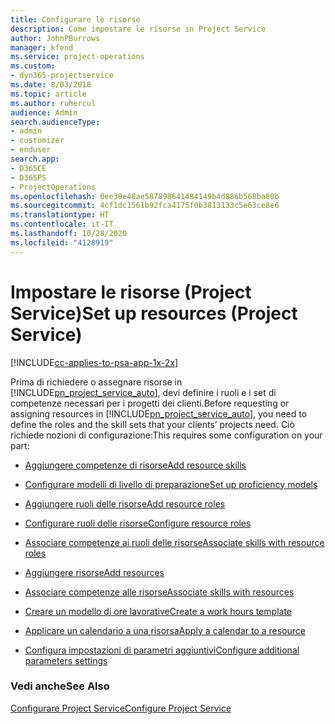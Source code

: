 ```yaml
---
title: Configurare le risorse
description: Come impostare le risorse in Project Service
author: JohnPBurrows
manager: kfend
ms.service: project-operations
ms.custom:
- dyn365-projectservice
ms.date: 8/03/2018
ms.topic: article
ms.author: ruhercul
audience: Admin
search.audienceType:
- admin
- customizer
- enduser
search.app:
- D365CE
- D365PS
- ProjectOperations
ms.openlocfilehash: 0ee39e48ae587898641484149b4d886b568ba80b
ms.sourcegitcommit: 4cf1dc1561b92fca4175f0b3813133c5e63ce8e6
ms.translationtype: HT
ms.contentlocale: it-IT
ms.lasthandoff: 10/28/2020
ms.locfileid: "4128919"
---
```

# <a name="set-up-resources-project-service"></a><span data-ttu-id="9892e-103">Impostare le risorse (Project Service)</span><span class="sxs-lookup"><span data-stu-id="9892e-103">Set up resources (Project Service)</span></span>

[!INCLUDE[cc-applies-to-psa-app-1x-2x](../includes/cc-applies-to-psa-app-1x-2x.md)]

<span data-ttu-id="9892e-104">Prima di richiedere o assegnare risorse in [!INCLUDE[pn_project_service_auto](../includes/pn-project-service-auto.md)], devi definire i ruoli e i set di competenze necessari per i progetti dei clienti.</span><span class="sxs-lookup"><span data-stu-id="9892e-104">Before requesting or assigning resources in [!INCLUDE[pn_project_service_auto](../includes/pn-project-service-auto.md)], you need to define the roles and the skill sets that your clients’ projects need.</span></span> <span data-ttu-id="9892e-105">Ciò richiede nozioni di configurazione:</span><span class="sxs-lookup"><span data-stu-id="9892e-105">This requires some configuration on your part:</span></span>  
  
-   [<span data-ttu-id="9892e-106">Aggiungere competenze di risorse</span><span class="sxs-lookup"><span data-stu-id="9892e-106">Add resource skills</span></span>](../psa/add-resource-skills.md)  
  
-   [<span data-ttu-id="9892e-107">Configurare modelli di livello di preparazione</span><span class="sxs-lookup"><span data-stu-id="9892e-107">Set up proficiency models</span></span>](../psa/set-up-proficiency-models.md)  
  
-   [<span data-ttu-id="9892e-108">Aggiungere ruoli delle risorse</span><span class="sxs-lookup"><span data-stu-id="9892e-108">Add resource roles</span></span>](../psa/add-resource-roles.md)  
  
-   [<span data-ttu-id="9892e-109">Configurare ruoli delle risorse</span><span class="sxs-lookup"><span data-stu-id="9892e-109">Configure resource roles</span></span>](../psa/configure-resource-roles.md)  
  
-   [<span data-ttu-id="9892e-110">Associare competenze ai ruoli delle risorse</span><span class="sxs-lookup"><span data-stu-id="9892e-110">Associate skills with resource roles</span></span>](../psa/associate-skills-with-resource-roles.md)  
  
-   [<span data-ttu-id="9892e-111">Aggiungere risorse</span><span class="sxs-lookup"><span data-stu-id="9892e-111">Add resources</span></span>](../psa/add-resources.md)  
  
-   [<span data-ttu-id="9892e-112">Associare competenze alle risorse</span><span class="sxs-lookup"><span data-stu-id="9892e-112">Associate skills with resources</span></span>](../psa/associate-skills-with-resources.md)  
  
-   [<span data-ttu-id="9892e-113">Creare un modello di ore lavorative</span><span class="sxs-lookup"><span data-stu-id="9892e-113">Create a work hours template</span></span>](../psa/create-work-hours-template.md)  
  
-   [<span data-ttu-id="9892e-114">Applicare un calendario a una risorsa</span><span class="sxs-lookup"><span data-stu-id="9892e-114">Apply a calendar to a resource</span></span>](../psa/apply-calendar-resource.md)  
  
-   [<span data-ttu-id="9892e-115">Configura impostazioni di parametri aggiuntivi</span><span class="sxs-lookup"><span data-stu-id="9892e-115">Configure additional parameters settings</span></span>](../psa/configure-additional-parameters-settings.md)  
  
### <a name="see-also"></a><span data-ttu-id="9892e-116">Vedi anche</span><span class="sxs-lookup"><span data-stu-id="9892e-116">See Also</span></span>  
 [<span data-ttu-id="9892e-117">Configurare Project Service</span><span class="sxs-lookup"><span data-stu-id="9892e-117">Configure Project Service</span></span>](../psa/configure.md)
